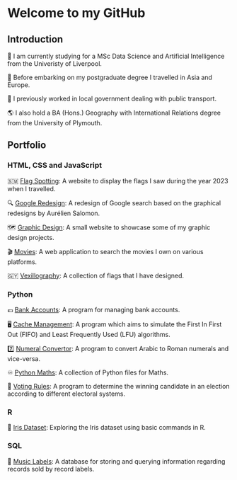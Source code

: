 # Welcome to my GitHub

## Introduction

:school: I am currently studying for a MSc Data Science and Artificial Intelligence from the Univeristy of Liverpool.<br>

:bullettrain_side: Before embarking on my postgraduate degree I travelled in Asia and Europe.<br>

:bus: I previously worked in local government dealing with public transport.<br>

:earth_americas: I also hold a BA (Hons.) Geography with International Relations degree from the University of Plymouth.

## Portfolio

### HTML, CSS and JavaScript

:san_marino: <a href="https://github.com/mounceryan/flag-spotting">Flag Spotting</a>: A website to display the flags I saw during the year 2023 when I travelled.<br>

:mag: <a href="https://github.com/mounceryan/google-redesign">Google Redesign</a>: A redesign of Google search based on the graphical redesigns by Aurélien Salomon.<br>

:world_map: <a href="https://github.com/mounceryan/graphic-design">Graphic Design</a>: A small website to showcase some of my graphic design projects.<br>

:clapper:  <a href="https://github.com/mounceryan/movies">Movies</a>: A web application to search the movies I own on various platforms.<br>

:guyana:  <a href="https://github.com/mounceryan/vexillography">Vexillography</a>: A collection of flags that I have designed.

### Python

:pound: <a href="https://github.com/mounceryan/bank-accounts">Bank Accounts</a>: A program for managing bank accounts.<br>

:desktop_computer: <a href="https://github.com/mounceryan/cache-management">Cache Management</a>: A program which aims to simulate the First In First Out (FIFO) and Least Frequently Used (LFU) algorithms.<br>

:seven: <a href="https://github.com/mounceryan/numeral-convertor">Numeral Convertor</a>: A program to convert Arabic to Roman numerals and vice-versa.<br>

:infinity: <a href="https://github.com/mounceryan/python-maths">Python Maths</a>: A collection of Python files for Maths.<br>

:page_facing_up: <a href="https://github.com/mounceryan/voting-rules">Voting Rules</a>: A program to determine the winning candidate in an election according to different electoral systems.

### R

:bouquet: <a href="https://github.com/mounceryan/iris-dataset">Iris Dataset</a>: Exploring the Iris dataset using basic commands in R.

### SQL

:guitar: <a href="https://github.com/mounceryan/music-labels">Music Labels</a>: A database for storing and querying information regarding records sold by record labels.
